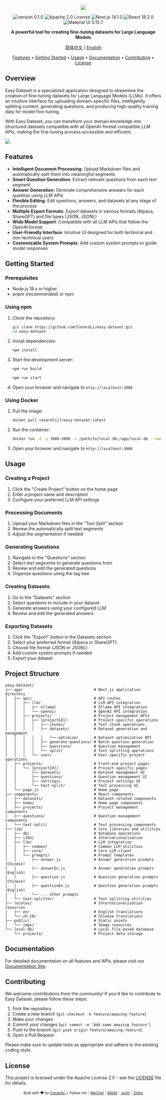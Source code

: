 <div align="center">

![](./public/imgs/bg2.png)

<img src="https://img.shields.io/badge/version-0.1.0-blue.svg" alt="version 0.1.0"/>
<img src="https://img.shields.io/badge/license-Apache--2.0-green.svg" alt="Apache 2.0 License"/>
<img src="https://img.shields.io/badge/Next.js-14.1.0-black" alt="Next.js 14.1.0"/>
<img src="https://img.shields.io/badge/React-18.2.0-61DAFB" alt="React 18.2.0"/>
<img src="https://img.shields.io/badge/MUI-5.15.7-007FFF" alt="Material UI 5.15.7"/>

**A powerful tool for creating fine-tuning datasets for Large Language Models**

[简体中文](./README.zh-CN.md) | [English](./README.md)

[Features](#features) • [Getting Started](#getting-started) • [Usage](#usage) • [Documentation](#documentation) • [Contributing](#contributing) • [License](#license)

</div>

## Overview

Easy Dataset is a specialized application designed to streamline the creation of fine-tuning datasets for Large Language Models (LLMs). It offers an intuitive interface for uploading domain-specific files, intelligently splitting content, generating questions, and producing high-quality training data for model fine-tuning.

With Easy Dataset, you can transform your domain knowledge into structured datasets compatible with all OpenAI-format compatible LLM APIs, making the fine-tuning process accessible and efficient.

![](./public/imgs/en-arc.png)

## Features

- **Intelligent Document Processing**: Upload Markdown files and automatically split them into meaningful segments
- **Smart Question Generation**: Extract relevant questions from each text segment
- **Answer Generation**: Generate comprehensive answers for each question using LLM APIs
- **Flexible Editing**: Edit questions, answers, and datasets at any stage of the process
- **Multiple Export Formats**: Export datasets in various formats (Alpaca, ShareGPT) and file types (JSON, JSONL)
- **Wide Model Support**: Compatible with all LLM APIs that follow the OpenAI format
- **User-Friendly Interface**: Intuitive UI designed for both technical and non-technical users
- **Customizable System Prompts**: Add custom system prompts to guide model responses

## Getting Started

### Prerequisites

- Node.js 18.x or higher
- pnpm (recommended) or npm

### Using npm

1. Clone the repository:
   ```bash
   git clone https://github.com/ConardLi/easy-dataset.git
   cd easy-dataset
   ```

2. Install dependencies:
   ```bash
   npm install
   ```

3. Start the development server:
   ```bash
   npm run build

   npm run start
   ```

4. Open your browser and navigate to `http://localhost:3000`

### Using Docker

1. Pull the image:
   ```bash
   docker pull conardli17/easy-dataset:latest
   ```

2. Run the container:
   ```bash
   docker run -d -p 3000:3000 -v /path/to/local-db:/app/local-db --name easy-dataset conardli17/easy-dataset:latest
   ```

3. Open your browser and navigate to `http://localhost:3000`

## Usage

### Creating a Project


1. Click the "Create Project" button on the home page
2. Enter a project name and description
3. Configure your preferred LLM API settings

### Processing Documents

1. Upload your Markdown files in the "Text Split" section
2. Review the automatically split text segments
3. Adjust the segmentation if needed

### Generating Questions

1. Navigate to the "Questions" section
2. Select text segments to generate questions from
3. Review and edit the generated questions
4. Organize questions using the tag tree

### Creating Datasets

1. Go to the "Datasets" section
2. Select questions to include in your dataset
3. Generate answers using your configured LLM
4. Review and edit the generated answers

### Exporting Datasets

1. Click the "Export" button in the Datasets section
2. Select your preferred format (Alpaca or ShareGPT)
3. Choose file format (JSON or JSONL)
4. Add custom system prompts if needed
5. Export your dataset

## Project Structure

```
easy-dataset/
├── app/                                # Next.js application directory
│   ├── api/                            # API routes
│   │   ├── llm/                        # LLM API integration
│   │   │   ├── ollama/                 # Ollama API integration
│   │   │   └── openai/                 # OpenAI API integration
│   │   ├── projects/                   # Project management APIs
│   │   │   ├── [projectId]/            # Project-specific operations
│   │   │   │   ├── chunks/             # Text chunk operations
│   │   │   │   ├── datasets/           # Dataset generation and management
│   │   │   │   │   └── optimize/       # Dataset optimization API
│   │   │   │   ├── generate-questions/ # Batch question generation
│   │   │   │   ├── questions/          # Question management
│   │   │   │   └── split/              # Text splitting operations
│   │   │   └── user/                   # User-specific project operations
│   ├── projects/                       # Front-end project pages
│   │   └── [projectId]/                # Project-specific pages
│   │       ├── datasets/               # Dataset management UI
│   │       ├── questions/              # Question management UI
│   │       ├── settings/               # Project settings UI
│   │       └── text-split/             # Text processing UI
│   └── page.js                         # Home page
├── components/                         # React components
│   ├── datasets/                       # Dataset-related components
│   ├── home/                           # Home page components
│   ├── projects/                       # Project management components
│   ├── questions/                      # Question management components
│   └── text-split/                     # Text processing components
├── lib/                                # Core libraries and utilities
│   ├── db/                             # Database operations
│   ├── i18n/                           # Internationalization
│   ├── llm/                            # LLM integration
│   │   ├── common/                     # Common LLM utilities
│   │   ├── core/                       # Core LLM client
│   │   └── prompts/                    # Prompt templates
│   │       ├── answer.js               # Answer generation prompts (Chinese)
│   │       ├── answerEn.js             # Answer generation prompts (English)
│   │       ├── question.js             # Question generation prompts (Chinese)
│   │       ├── questionEn.js           # Question generation prompts (English)
│   │       └── ... other prompts
│   └── text-splitter/                  # Text splitting utilities
├── locales/                            # Internationalization resources
│   ├── en/                             # English translations
│   └── zh-CN/                          # Chinese translations
├── public/                             # Static assets
│   └── imgs/                           # Image resources
└── local-db/                           # Local file-based database
    └── projects/                       # Project data storage
```


## Documentation

For detailed documentation on all features and APIs, please visit our [Documentation Site](https://github.com/ConardLi/easy-dataset/wiki).

## Contributing

We welcome contributions from the community! If you'd like to contribute to Easy Dataset, please follow these steps:

1. Fork the repository
2. Create a new branch (`git checkout -b feature/amazing-feature`)
3. Make your changes
4. Commit your changes (`git commit -m 'Add some amazing feature'`)
5. Push to the branch (`git push origin feature/amazing-feature`)
6. Open a Pull Request

Please make sure to update tests as appropriate and adhere to the existing coding style.

## License

This project is licensed under the Apache License 2.0 - see the [LICENSE](LICENSE) file for details.


<div align="center">
  <sub>Built with ❤️ by <a href="https://github.com/ConardLi">ConardLi</a> • Follow  me：<a href="https://mp.weixin.qq.com/s/ac9XWvVsaXpSH1HH2x4TRQ">WeChat</a>｜<a href="https://space.bilibili.com/474921808">Bilibili</a>｜<a href="https://juejin.cn/user/3949101466785709">Juijin</a>｜<a href="https://www.zhihu.com/people/wen-ti-chao-ji-duo-de-xiao-qi">Zhihu</a></sub>
</div>
